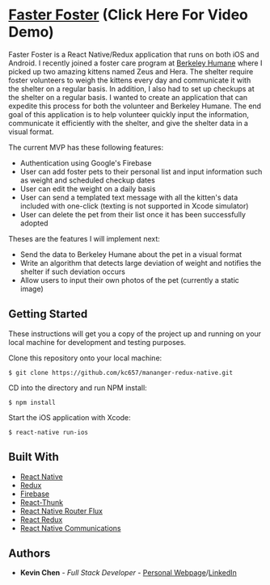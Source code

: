 # [Faster Foster](https://www.youtube.com/watch?v=e2WpYP1qI_o) (Click Here For Video Demo)


Faster Foster is a React Native/Redux application that runs on both iOS and Android. I recently joined a foster care program at [Berkeley Humane](https://berkeleyhumane.org/Foster) where I picked up two amazing kittens named Zeus and Hera. The shelter require foster volunteers to weigh the kittens every day and communicate it with the shelter on a regular basis. In addition, I also had to set up checkups at the shelter on a regular basis. I wanted to create an application that can expedite this process for both the volunteer and Berkeley Humane. The end goal of this application is to help volunteer quickly input the information, communicate it efficiently with the shelter, and give the shelter data in a visual format.

The current MVP has these following features:
- Authentication using Google's Firebase
- User can add foster pets to their personal list and input information such as weight and scheduled checkup dates
- User can edit the weight on a daily basis
- User can send a templated text message with all the kitten's data included with one-click (texting is not supported in Xcode simulator)
- User can delete the pet from their list once it has been successfully adopted

Theses are the features I will implement next:
- Send the data to Berkeley Humane about the pet in a visual format
- Write an algorithm that detects large deviation of weight and notifies the shelter if such deviation occurs
- Allow users to input their own photos of the pet (currently a static image)


## Getting Started

These instructions will get you a copy of the project up and running on your local machine for development and testing purposes.

Clone this repository onto your local machine:
```
$ git clone https://github.com/kc657/mananger-redux-native.git
```
CD into the directory and run NPM install:
```
$ npm install
```
Start the iOS application with Xcode:
```
$ react-native run-ios
```

## Built With
* [React Native](https://facebook.github.io/react-native/)
* [Redux](http://redux.js.org/)
* [Firebase](https://firebase.google.com/)
* [React-Thunk](https://github.com/gaearon/redux-thunk)
* [React Native Router Flux](https://github.com/aksonov/react-native-router-flux)
* [React Redux](https://github.com/reactjs/react-redux)
* [React Native Communications](https://github.com/anarchicknight/react-native-communications)


## Authors

* **Kevin Chen** - *Full Stack Developer* - [Personal Webpage](https://compilekev.in)<span/>/[LinkedIn](https://www.linkedin.com/in/kc657)
